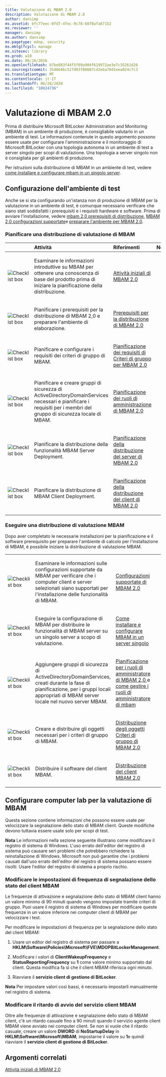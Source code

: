 ```yaml
---
title: Valutazione di MBAM 2.0
description: Valutazione di MBAM 2.0
author: dansimp
ms.assetid: bfc77eec-0fd7-4fec-9c78-6870afa87152
ms.reviewer: ''
manager: dansimp
ms.author: dansimp
ms.pagetype: mdop, security
ms.mktglfcycl: manage
ms.sitesec: library
ms.prod: w10
ms.date: 06/16/2016
ms.openlocfilehash: b7be883f44f5f09a904f619972ae3e7c35261d26
ms.sourcegitcommit: 354664bc527d93f80687cd2eba70d1eea024c7c3
ms.translationtype: MT
ms.contentlocale: it-IT
ms.lasthandoff: 06/26/2020
ms.locfileid: "10824736"
---
```

# Valutazione di MBAM 2.0


Prima di distribuire Microsoft BitLocker Administration and Monitoring (MBAM) in un ambiente di produzione, è consigliabile valutarlo in un ambiente di test. Le informazioni contenute in questo argomento possono essere usate per configurare l'amministrazione e il monitoraggio di Microsoft BitLocker con una topologia autonoma in un ambiente di test a server singolo per scopi di valutazione. Una topologia a server singolo non è consigliata per gli ambienti di produzione.

Per istruzioni sulla distribuzione di MBAM in un ambiente di test, vedere [come installare e configurare mbam in un singolo server](how-to-install-and-configure-mbam-on-a-single-server-mbam-2.md).

## Configurazione dell'ambiente di test


Anche se si sta configurando un'istanza non di produzione di MBAM per la valutazione in un ambiente di test, è comunque necessario verificare che siano stati soddisfatti i prerequisiti e i requisiti hardware e software. Prima di avviare l'installazione, vedere [mbam 2,0 prerequisiti di distribuzione](mbam-20-deployment-prerequisites-mbam-2.md), [MBAM 2,0 configurazioni supportate](mbam-20-supported-configurations-mbam-2.md)e [preparare l'ambiente per MBAM 2,0](preparing-your-environment-for-mbam-20-mbam-2.md).

### Pianificare una distribuzione di valutazione di MBAM

<table>
<colgroup>
<col width="25%" />
<col width="25%" />
<col width="25%" />
<col width="25%" />
</colgroup>
<thead>
<tr class="header">
<th align="left"></th>
<th align="left">Attività</th>
<th align="left">Riferimenti</th>
<th align="left">Note</th>
</tr>
</thead>
<tbody>
<tr class="odd">
<td align="left"><img src="images/checklistbox.gif" alt="Checklist box" /></td>
<td align="left"><p>Esaminare le informazioni introduttive su MBAM per ottenere una conoscenza di base del prodotto prima di iniziare la pianificazione della distribuzione.</p></td>
<td align="left"><p><a href="getting-started-with-mbam-20-mbam-2.md" data-raw-source="[Getting Started with MBAM 2.0](getting-started-with-mbam-20-mbam-2.md)">Attività iniziali di MBAM 2.0</a></p></td>
<td align="left"><p></p></td>
</tr>
<tr class="even">
<td align="left"><img src="images/checklistbox.gif" alt="Checklist box" /></td>
<td align="left"><p>Pianificare i prerequisiti per la distribuzione di MBAM 2,0 e preparare l'ambiente di elaborazione.</p></td>
<td align="left"><p><a href="mbam-20-deployment-prerequisites-mbam-2.md" data-raw-source="[MBAM 2.0 Deployment Prerequisites](mbam-20-deployment-prerequisites-mbam-2.md)">Prerequisiti per la distribuzione di MBAM 2.0</a></p></td>
<td align="left"><p></p></td>
</tr>
<tr class="odd">
<td align="left"><img src="images/checklistbox.gif" alt="Checklist box" /></td>
<td align="left"><p>Pianificare e configurare i requisiti dei criteri di gruppo di MBAM.</p></td>
<td align="left"><p><a href="planning-for-mbam-20-group-policy-requirements-mbam-2.md" data-raw-source="[Planning for MBAM 2.0 Group Policy Requirements](planning-for-mbam-20-group-policy-requirements-mbam-2.md)">Pianificazione dei requisiti di Criteri di gruppo per MBAM 2.0</a></p></td>
<td align="left"><p></p></td>
</tr>
<tr class="even">
<td align="left"><img src="images/checklistbox.gif" alt="Checklist box" /></td>
<td align="left"><p>Pianificare e creare gruppi di sicurezza di ActiveDirectoryDomainServices necessari e pianificare i requisiti per i membri del gruppo di sicurezza locale di MBAM.</p></td>
<td align="left"><p><a href="planning-for-mbam-20-administrator-roles-mbam-2.md" data-raw-source="[Planning for MBAM 2.0 Administrator Roles](planning-for-mbam-20-administrator-roles-mbam-2.md)">Pianificazione dei ruoli di amministrazione di MBAM 2.0</a></p></td>
<td align="left"><p></p></td>
</tr>
<tr class="odd">
<td align="left"><img src="images/checklistbox.gif" alt="Checklist box" /></td>
<td align="left"><p>Pianificare la distribuzione della funzionalità MBAM Server Deployment.</p></td>
<td align="left"><p><a href="planning-for-mbam-20-server-deployment-mbam-2.md" data-raw-source="[Planning for MBAM 2.0 Server Deployment](planning-for-mbam-20-server-deployment-mbam-2.md)">Pianificazione della distribuzione del server di MBAM 2.0</a></p></td>
<td align="left"><p></p></td>
</tr>
<tr class="even">
<td align="left"><img src="images/checklistbox.gif" alt="Checklist box" /></td>
<td align="left"><p>Pianificare la distribuzione di MBAM Client Deployment.</p></td>
<td align="left"><p><a href="planning-for-mbam-20-client-deployment-mbam-2.md" data-raw-source="[Planning for MBAM 2.0 Client Deployment](planning-for-mbam-20-client-deployment-mbam-2.md)">Pianificazione della distribuzione del client di MBAM 2.0</a></p></td>
<td align="left"><p></p></td>
</tr>
</tbody>
</table>

 

### Eseguire una distribuzione di valutazione MBAM

Dopo aver completato le necessarie installazioni per la pianificazione e il software prerequisito per preparare l'ambiente di calcolo per l'installazione di MBAM, è possibile iniziare la distribuzione di valutazione MBAM.

<table>
<colgroup>
<col width="25%" />
<col width="25%" />
<col width="25%" />
<col width="25%" />
</colgroup>
<tbody>
<tr class="odd">
<td align="left"><img src="images/checklistbox.gif" alt="Checklist box" /></td>
<td align="left"><p>Esaminare le informazioni sulle configurazioni supportate da MBAM per verificare che i computer client e server selezionati siano supportati per l'installazione delle funzionalità di MBAM.</p></td>
<td align="left"><p><a href="mbam-20-supported-configurations-mbam-2.md" data-raw-source="[MBAM 2.0 Supported Configurations](mbam-20-supported-configurations-mbam-2.md)">Configurazioni supportate di MBAM 2.0</a></p></td>
<td align="left"><p></p></td>
</tr>
<tr class="even">
<td align="left"><img src="images/checklistbox.gif" alt="Checklist box" /></td>
<td align="left"><p>Eseguire la configurazione di MBAM per distribuire le funzionalità di MBAM server su un singolo server a scopo di valutazione.</p></td>
<td align="left"><p><a href="how-to-install-and-configure-mbam-on-a-single-server-mbam-2.md" data-raw-source="[How to Install and Configure MBAM on a Single Server](how-to-install-and-configure-mbam-on-a-single-server-mbam-2.md)">Come installare e configurare MBAM in un server singolo</a></p></td>
<td align="left"><p></p></td>
</tr>
<tr class="odd">
<td align="left"><img src="images/checklistbox.gif" alt="Checklist box" /></td>
<td align="left"><p>Aggiungere gruppi di sicurezza di ActiveDirectoryDomainServices, creati durante la fase di pianificazione, per i gruppi locali appropriati di MBAM server locale nel nuovo server MBAM.</p></td>
<td align="left"><p><a href="planning-for-mbam-20-administrator-roles-mbam-2.md" data-raw-source="[Planning for MBAM 2.0 Administrator Roles](planning-for-mbam-20-administrator-roles-mbam-2.md)">Pianificazione per i ruoli di amministratore di MBAM 2,0 </a> e <a href="how-to-manage-mbam-administrator-roles-mbam-2.md" data-raw-source="[How to Manage MBAM Administrator Roles](how-to-manage-mbam-administrator-roles-mbam-2.md)"> come gestire i ruoli di amministratore di mbam</a></p></td>
<td align="left"><p></p></td>
</tr>
<tr class="even">
<td align="left"><img src="images/checklistbox.gif" alt="Checklist box" /></td>
<td align="left"><p>Creare e distribuire gli oggetti necessari per i criteri di gruppo di MBAM.</p></td>
<td align="left"><p><a href="deploying-mbam-20-group-policy-objects-mbam-2.md" data-raw-source="[Deploying MBAM 2.0 Group Policy Objects](deploying-mbam-20-group-policy-objects-mbam-2.md)">Distribuzione degli oggetti Criteri di gruppo di MBAM 2.0</a></p></td>
<td align="left"><p></p></td>
</tr>
<tr class="odd">
<td align="left"><img src="images/checklistbox.gif" alt="Checklist box" /></td>
<td align="left"><p>Distribuire il software del client MBAM.</p></td>
<td align="left"><p><a href="deploying-the-mbam-20-client-mbam-2.md" data-raw-source="[Deploying the MBAM 2.0 Client](deploying-the-mbam-20-client-mbam-2.md)">Distribuzione del client MBAM 2.0</a></p></td>
<td align="left"><p></p></td>
</tr>
</tbody>
</table>

 

## Configurare computer lab per la valutazione di MBAM


Questa sezione contiene informazioni che possono essere usate per velocizzare la segnalazione dello stato di MBAM client. Queste modifiche devono tuttavia essere usate solo per scopi di test.

**Nota**  Le informazioni nella sezione seguente illustrano come modificare il registro di sistema di Windows. L'uso errato dell'editor del registro di sistema può causare seri problemi che potrebbero richiedere la reinstallazione di Windows. Microsoft non può garantire che i problemi causati dall'uso errato dell'editor del registro di sistema possano essere risolti. Usare l'editor del registro di sistema a proprio rischio.

 

### Modificare le impostazioni di frequenza di segnalazione dello stato del client MBAM

Le frequenze di attivazione e segnalazione dello stato di MBAM client hanno un valore minimo di 90 minuti quando vengono impostate tramite criteri di gruppo. Puoi usare il registro di sistema di Windows per modificare queste frequenze in un valore inferiore nei computer client di MBAM per velocizzare i test.

Per modificare le impostazioni di frequenza per la segnalazione dello stato del client MBAM:

1.  Usare un editor del registro di sistema per passare a **HKLM\\Software\\Policies\\Microsoft\\FVE\\MDOPBitLockerManagement**.

2.  Modificare i valori di **ClientWakeupFrequency** e **StatusReportingFrequency** su **1** come valore minimo supportato dal client. Questa modifica fa sì che il client MBAM riferisca ogni minuto.

3.  Riavviare il **servizio client di gestione di BitLocker**.

**Nota**  Per impostare valori così bassi, è necessario impostarli manualmente nel registro di sistema.

 

### Modificare il ritardo di avvio del servizio client MBAM

Oltre alle frequenze di attivazione e segnalazione dello stato di MBAM client, c'è un ritardo casuale fino a 90 minuti quando il servizio agente client MBAM viene avviato nei computer client. Se non si vuole che il ritardo casuale, creare un valore **DWORD** di **NoStartupDelay** in **HKLM\\Software\\Microsoft\\MBAM**, impostarne il valore su **1**e quindi riavviare il **servizio client di gestione di BitLocker**.

## Argomenti correlati


[Attività iniziali di MBAM 2.0](getting-started-with-mbam-20-mbam-2.md)

 

 





